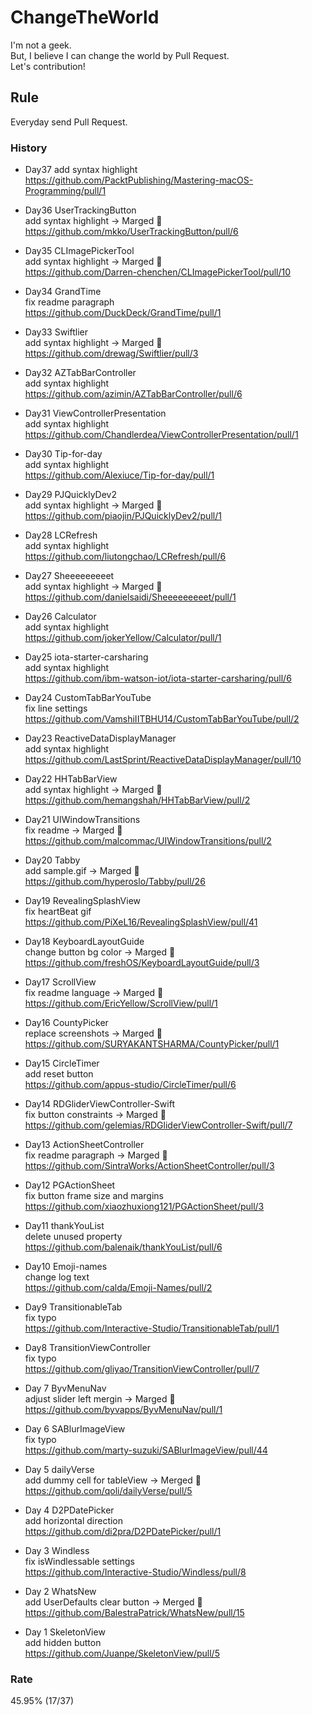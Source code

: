 # ChangeTheWorld
I'm not a geek.  
But, I believe I can change the world by Pull Request.  
Let's contribution!

## Rule
Everyday send Pull Request.

### History
* Day37
add syntax highlight   
https://github.com/PacktPublishing/Mastering-macOS-Programming/pull/1

* Day36 UserTrackingButton  
add syntax highlight -> Marged 🎉   
https://github.com/mkko/UserTrackingButton/pull/6

* Day35 CLImagePickerTool  
add syntax highlight -> Marged 🎉   
https://github.com/Darren-chenchen/CLImagePickerTool/pull/10

* Day34 GrandTime  
fix readme paragraph  
https://github.com/DuckDeck/GrandTime/pull/1  

* Day33 Swiftlier  
add syntax highlight -> Marged 🎉  
https://github.com/drewag/Swiftlier/pull/3

* Day32 AZTabBarController  
add syntax highlight   
https://github.com/azimin/AZTabBarController/pull/6

* Day31 ViewControllerPresentation  
add syntax highlight   
https://github.com/Chandlerdea/ViewControllerPresentation/pull/1

* Day30 Tip-for-day  
add syntax highlight   
https://github.com/Alexiuce/Tip-for-day/pull/1

* Day29 PJQuicklyDev2  
add syntax highlight -> Marged 🎉    
https://github.com/piaojin/PJQuicklyDev2/pull/1

* Day28 LCRefresh  
add syntax highlight   
https://github.com/liutongchao/LCRefresh/pull/6

* Day27 Sheeeeeeeeet  
add syntax highlight -> Marged 🎉    
https://github.com/danielsaidi/Sheeeeeeeeet/pull/1

* Day26 Calculator  
add syntax highlight    
https://github.com/jokerYellow/Calculator/pull/1

* Day25 iota-starter-carsharing  
add syntax highlight    
https://github.com/ibm-watson-iot/iota-starter-carsharing/pull/6

* Day24 CustomTabBarYouTube  
fix line settings  
https://github.com/VamshiIITBHU14/CustomTabBarYouTube/pull/2

* Day23 ReactiveDataDisplayManager  
add syntax highlight  
https://github.com/LastSprint/ReactiveDataDisplayManager/pull/10

* Day22 HHTabBarView  
add syntax highlight -> Marged 🎉  
https://github.com/hemangshah/HHTabBarView/pull/2  

* Day21 UIWindowTransitions  
fix readme -> Marged 🎉  
https://github.com/malcommac/UIWindowTransitions/pull/2  

* Day20 Tabby  
add sample.gif -> Marged 🎉  
https://github.com/hyperoslo/Tabby/pull/26

* Day19 RevealingSplashView  
fix heartBeat gif  
https://github.com/PiXeL16/RevealingSplashView/pull/41

* Day18 KeyboardLayoutGuide  
change button bg color -> Marged 🎉   
https://github.com/freshOS/KeyboardLayoutGuide/pull/3

* Day17 ScrollView  
fix readme language -> Marged 🎉   
https://github.com/EricYellow/ScrollView/pull/1

* Day16 CountyPicker  
replace screenshots -> Marged 🎉  
https://github.com/SURYAKANTSHARMA/CountyPicker/pull/1 

* Day15 CircleTimer  
add reset button  
https://github.com/appus-studio/CircleTimer/pull/6

* Day14 RDGliderViewController-Swift   
fix button constraints -> Marged 🎉  
https://github.com/gelemias/RDGliderViewController-Swift/pull/7

* Day13 ActionSheetController  
fix readme paragraph -> Marged 🎉  
https://github.com/SintraWorks/ActionSheetController/pull/3

* Day12 PGActionSheet  
fix button frame size and margins  
https://github.com/xiaozhuxiong121/PGActionSheet/pull/3

* Day11 thankYouList  
delete unused property  
https://github.com/balenaik/thankYouList/pull/6

* Day10 Emoji-names  
change log text  
https://github.com/calda/Emoji-Names/pull/2

* Day9 TransitionableTab  
fix typo  
https://github.com/Interactive-Studio/TransitionableTab/pull/1

* Day8 TransitionViewController  
fix typo  
https://github.com/gliyao/TransitionViewController/pull/7

* Day 7 ByvMenuNav  
adjust slider left mergin -> Marged 🎉  
https://github.com/byvapps/ByvMenuNav/pull/1

* Day 6 SABlurImageView  
fix typo  
https://github.com/marty-suzuki/SABlurImageView/pull/44

* Day 5 dailyVerse  
add dummy cell for tableView -> Merged 🎉  
https://github.com/qoli/dailyVerse/pull/5

* Day 4 D2PDatePicker  
add horizontal direction  
https://github.com/di2pra/D2PDatePicker/pull/1

* Day 3 Windless  
fix isWindlessable settings  
https://github.com/Interactive-Studio/Windless/pull/8

* Day 2 WhatsNew  
add UserDefaults clear button -> Merged 🎉  
https://github.com/BalestraPatrick/WhatsNew/pull/15

* Day 1 SkeletonView  
add hidden button  
https://github.com/Juanpe/SkeletonView/pull/5

### Rate
45.95% (17/37)
